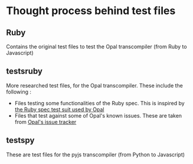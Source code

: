# Thought process behind test files

## Ruby

Contains the original test files to test the Opal transcompiler (from Ruby to Javascript)

## testsruby

More researched test files, for the Opal transcompiler. These include the following :
+ Files testing some functionalities of the Ruby spec. This is inspired by
[the Ruby spec test suit used by Opal](https://github.com/ruby/spec)
+ Files that test against some of Opal's known issues.
These are taken from [Opal's issue tracker](https://github.com/opal/opal/issues)

## testspy

These are test files for the pyjs transcompiler (from Python to Javascript)
